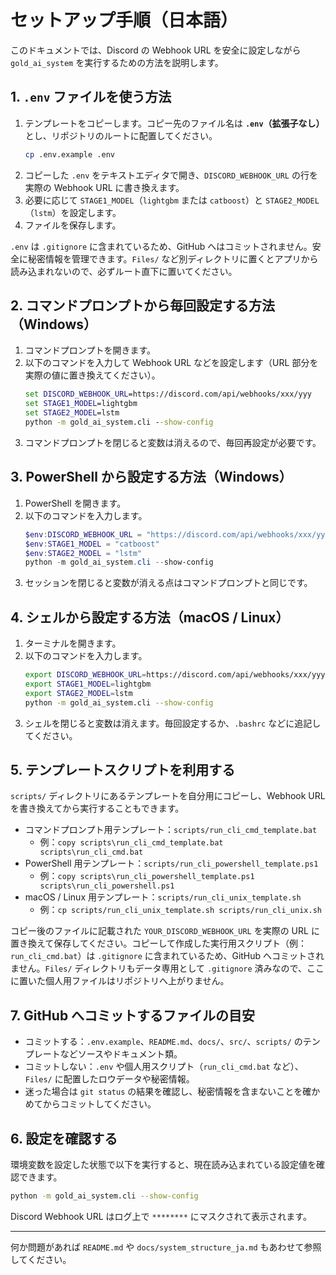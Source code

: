 # セットアップ手順（日本語）

このドキュメントでは、Discord の Webhook URL を安全に設定しながら `gold_ai_system` を実行するための方法を説明します。

## 1. `.env` ファイルを使う方法

1. テンプレートをコピーします。コピー先のファイル名は **`.env`（拡張子なし）** とし、リポジトリのルートに配置してください。
   ```bash
   cp .env.example .env
   ```
2. コピーした `.env` をテキストエディタで開き、`DISCORD_WEBHOOK_URL` の行を実際の Webhook URL に書き換えます。
3. 必要に応じて `STAGE1_MODEL`（`lightgbm` または `catboost`）と `STAGE2_MODEL`（`lstm`）を設定します。
4. ファイルを保存します。

`.env` は `.gitignore` に含まれているため、GitHub へはコミットされません。安全に秘密情報を管理できます。`Files/` など別ディレクトリに置くとアプリから読み込まれないので、必ずルート直下に置いてください。

## 2. コマンドプロンプトから毎回設定する方法（Windows）

1. コマンドプロンプトを開きます。
2. 以下のコマンドを入力して Webhook URL などを設定します（URL 部分を実際の値に置き換えてください）。
   ```cmd
   set DISCORD_WEBHOOK_URL=https://discord.com/api/webhooks/xxx/yyy
   set STAGE1_MODEL=lightgbm
   set STAGE2_MODEL=lstm
   python -m gold_ai_system.cli --show-config
   ```
3. コマンドプロンプトを閉じると変数は消えるので、毎回再設定が必要です。

## 3. PowerShell から設定する方法（Windows）

1. PowerShell を開きます。
2. 以下のコマンドを入力します。
   ```powershell
   $env:DISCORD_WEBHOOK_URL = "https://discord.com/api/webhooks/xxx/yyy"
   $env:STAGE1_MODEL = "catboost"
   $env:STAGE2_MODEL = "lstm"
   python -m gold_ai_system.cli --show-config
   ```
3. セッションを閉じると変数が消える点はコマンドプロンプトと同じです。

## 4. シェルから設定する方法（macOS / Linux）

1. ターミナルを開きます。
2. 以下のコマンドを入力します。
   ```bash
   export DISCORD_WEBHOOK_URL=https://discord.com/api/webhooks/xxx/yyy
   export STAGE1_MODEL=lightgbm
   export STAGE2_MODEL=lstm
   python -m gold_ai_system.cli --show-config
   ```
3. シェルを閉じると変数は消えます。毎回設定するか、`.bashrc` などに追記してください。

## 5. テンプレートスクリプトを利用する

`scripts/` ディレクトリにあるテンプレートを自分用にコピーし、Webhook URL を書き換えてから実行することもできます。

- コマンドプロンプト用テンプレート：`scripts/run_cli_cmd_template.bat`
  - 例：`copy scripts\run_cli_cmd_template.bat scripts\run_cli_cmd.bat`
- PowerShell 用テンプレート：`scripts/run_cli_powershell_template.ps1`
  - 例：`copy scripts\run_cli_powershell_template.ps1 scripts\run_cli_powershell.ps1`
- macOS / Linux 用テンプレート：`scripts/run_cli_unix_template.sh`
  - 例：`cp scripts/run_cli_unix_template.sh scripts/run_cli_unix.sh`

コピー後のファイルに記載された `YOUR_DISCORD_WEBHOOK_URL` を実際の URL に置き換えて保存してください。コピーして作成した実行用スクリプト（例：`run_cli_cmd.bat`）は `.gitignore` に含まれているため、GitHub へコミットされません。`Files/` ディレクトリもデータ専用として `.gitignore` 済みなので、ここに置いた個人用ファイルはリポジトリへ上がりません。

## 7. GitHub へコミットするファイルの目安

- コミットする：`.env.example`、`README.md`、`docs/`、`src/`、`scripts/` のテンプレートなどソースやドキュメント類。
- コミットしない：`.env` や個人用スクリプト（`run_cli_cmd.bat` など）、`Files/` に配置したロウデータや秘密情報。
- 迷った場合は `git status` の結果を確認し、秘密情報を含まないことを確かめてからコミットしてください。

## 6. 設定を確認する

環境変数を設定した状態で以下を実行すると、現在読み込まれている設定値を確認できます。

```bash
python -m gold_ai_system.cli --show-config
```

Discord Webhook URL はログ上で `********` にマスクされて表示されます。

---

何か問題があれば `README.md` や `docs/system_structure_ja.md` もあわせて参照してください。